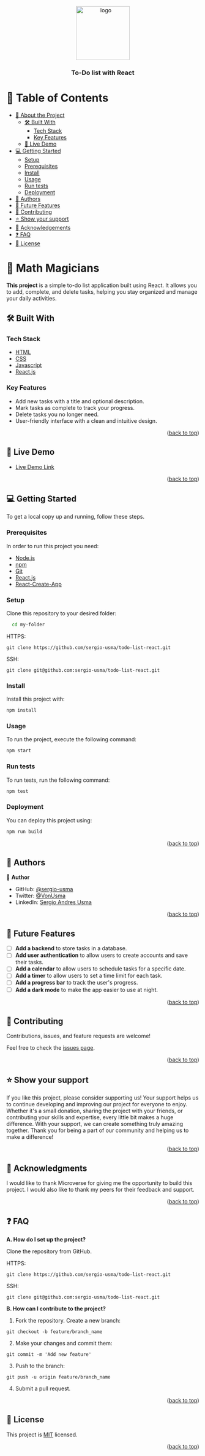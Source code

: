 <a name="readme-top"></a>

<div align="center">
  <img src="./assets/logo.png" alt="logo" width="140"  height="auto" />
  <br/>

  <h3><b>To-Do list with React</b></h3>

</div>

<!-- TABLE OF CONTENTS -->

# 📗 Table of Contents

- [📖 About the Project](#about-project)
  - [🛠 Built With](#built-with)
    - [Tech Stack](#tech-stack)
    - [Key Features](#key-features)
  - [🚀 Live Demo](#live-demo)
- [💻 Getting Started](#getting-started)
  - [Setup](#setup)
  - [Prerequisites](#prerequisites)
  - [Install](#install)
  - [Usage](#usage)
  - [Run tests](#run-tests)
  - [Deployment](#deployment)
- [👥 Authors](#authors)
- [🔭 Future Features](#future-features)
- [🤝 Contributing](#contributing)
- [⭐️ Show your support](#support)
- [🙏 Acknowledgements](#acknowledgements)
- [❓ FAQ](#faq)
- [📝 License](#license)

<!-- PROJECT DESCRIPTION -->

# 📖 Math Magicians <a name="about-project"></a>

**This project** is a simple to-do list application built using React. It allows you to add, complete, and delete tasks, helping you stay organized and manage your daily activities.

## 🛠 Built With <a name="built-with"></a>

### Tech Stack <a name="tech-stack"></a>

  <ul>
    <li><a href="">HTML</a></li>
    <li><a href="">CSS</a></li>
    <li><a href="">Javascript</a></li>
    <li><a href="https://reactjs.org/">React.js</a></li>
  </ul>

<!-- Features -->

### Key Features <a name="key-features"></a>

- Add new tasks with a title and optional description.
- Mark tasks as complete to track your progress.
- Delete tasks you no longer need.
- User-friendly interface with a clean and intuitive design.

<p align="right">(<a href="#readme-top">back to top</a>)</p>

<!-- LIVE DEMO -->

## 🚀 Live Demo <a name="live-demo"></a>

- [Live Demo Link](https://sergio-usma.github.io/todo-list-react/)

<p align="right">(<a href="#readme-top">back to top</a>)</p>

<!-- GETTING STARTED -->

## 💻 Getting Started <a name="getting-started"></a>

To get a local copy up and running, follow these steps.

### Prerequisites

In order to run this project you need:

- [Node.js](https://nodejs.org/en/)
- [npm](https://www.npmjs.com/get-npm)
- [Git](https://git-scm.com/downloads)
- [React.js](https://reactjs.org/)
- [React-Create-App](https://reactjs.org/docs/create-a-new-react-app.html)

### Setup

Clone this repository to your desired folder:

```sh
  cd my-folder
```
HTTPS:
```
git clone https://github.com/sergio-usma/todo-list-react.git
```
SSH:
```
git clone git@github.com:sergio-usma/todo-list-react.git
```

### Install

Install this project with:
```sh
npm install
```

### Usage
To run the project, execute the following command:

```sh
npm start
```

### Run tests

To run tests, run the following command:

```sh
npm test
```

### Deployment

You can deploy this project using:
```sh
npm run build
```

<p align="right">(<a href="#readme-top">back to top</a>)</p>

<!-- AUTHORS -->

## 👥 Authors <a name="authors"></a>

👤 **Author**

- GitHub: [@sergio-usma](https://github.com/sergio-usma)
- Twitter: [@VonUsma](https://twitter.com/vonusma)
- LinkedIn: [Sergio Andres Usma](https://www.linkedin.com/in/sergiousma/)


<p align="right">(<a href="#readme-top">back to top</a>)</p>

<!-- FUTURE FEATURES -->

## 🔭 Future Features <a name="future-features"></a>

- [ ] **Add a backend** to store tasks in a database.
- [ ] **Add user authentication** to allow users to create accounts and save their tasks.
- [ ] **Add a calendar** to allow users to schedule tasks for a specific date.
- [ ] **Add a timer** to allow users to set a time limit for each task.
- [ ] **Add a progress bar** to track the user's progress.
- [ ] **Add a dark mode** to make the app easier to use at night.

<p align="right">(<a href="#readme-top">back to top</a>)</p>

<!-- CONTRIBUTING -->

## 🤝 Contributing <a name="contributing"></a>

Contributions, issues, and feature requests are welcome!

Feel free to check the [issues page](../../issues/).

<p align="right">(<a href="#readme-top">back to top</a>)</p>

<!-- SUPPORT -->

## ⭐️ Show your support <a name="support"></a>

If you like this project, please consider supporting us! Your support helps us to continue developing and improving our project for everyone to enjoy. Whether it's a small donation, sharing the project with your friends, or contributing your skills and expertise, every little bit makes a huge difference. With your support, we can create something truly amazing together. Thank you for being a part of our community and helping us to make a difference!

<p align="right">(<a href="#readme-top">back to top</a>)</p>

<!-- ACKNOWLEDGEMENTS -->

## 🙏 Acknowledgments <a name="acknowledgements"></a>

I would like to thank Microverse for giving me the opportunity to build this project. I would also like to thank my peers for their feedback and support.

<p align="right">(<a href="#readme-top">back to top</a>)</p>

<!-- FAQ (optional) -->

## ❓ FAQ <a name="faq"></a>

**A. How do I set up the project?**

Clone the repository from GitHub.

HTTPS:
```
git clone https://github.com/sergio-usma/todo-list-react.git
```
SSH:
```
git clone git@github.com:sergio-usma/todo-list-react.git
```

**B. How can I contribute to the project?**

1. Fork the repository.
Create a new branch: 
```
git checkout -b feature/branch_name
```
2. Make your changes and commit them:
```
git commit -m 'Add new feature'
```
3. Push to the branch:
```
git push -u origin feature/branch_name
```
4. Submit a pull request.

<p align="right">(<a href="#readme-top">back to top</a>)</p>

<!-- LICENSE -->

## 📝 License <a name="license"></a>

This project is [MIT](./LICENSE) licensed.

<p align="right">(<a href="#readme-top">back to top</a>)</p>
